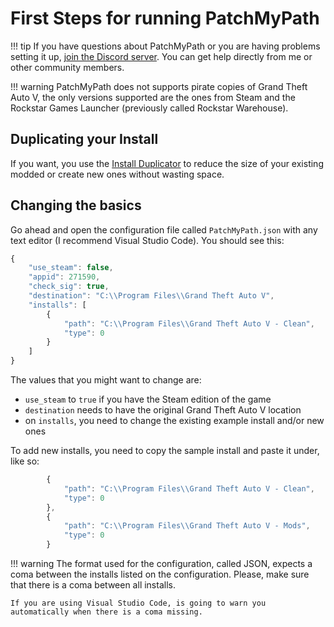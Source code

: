 # First Steps for running PatchMyPath

!!! tip
    If you have questions about PatchMyPath or you are having problems setting it up, [join the Discord server](https://discord.gg/Cf6sspj). You can get help directly from me or other community members.

!!! warning
    PatchMyPath does not supports pirate copies of Grand Theft Auto V, the only versions supported are the ones from Steam and the Rockstar Games Launcher (previously called Rockstar Warehouse).

## Duplicating your Install

If you want, you use the [Install Duplicator](tutorials/duplicating.md) to reduce the size of your existing modded or create new ones without wasting space.

## Changing the basics

Go ahead and open the configuration file called `PatchMyPath.json` with any text editor (I recommend Visual Studio Code). You should see this:

```js
{
    "use_steam": false,
    "appid": 271590,
    "check_sig": true,
    "destination": "C:\\Program Files\\Grand Theft Auto V",
    "installs": [
        {
            "path": "C:\\Program Files\\Grand Theft Auto V - Clean",
            "type": 0
        }
    ]
}
```

The values that you might want to change are:

* `use_steam` to `true` if you have the Steam edition of the game
* `destination` needs to have the original Grand Theft Auto V location
* on `installs`, you need to change the existing example install and/or new ones

To add new installs, you need to copy the sample install and paste it under, like so:

```js
        {
            "path": "C:\\Program Files\\Grand Theft Auto V - Clean",
            "type": 0
        },
        {
            "path": "C:\\Program Files\\Grand Theft Auto V - Mods",
            "type": 0
        }
```

!!! warning
    The format used for the configuration, called JSON, expects a coma between the installs listed on the configuration. Please, make sure that there is a coma between all installs.

    If you are using Visual Studio Code, is going to warn you automatically when there is a coma missing.
